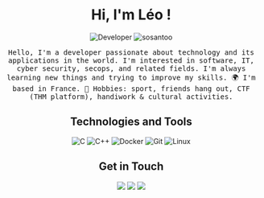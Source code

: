 <h1 align="center">Hi, I'm Léo !</h1>
<p align="center">
  <img src="https://img.shields.io/badge/Developer-leo-brightgreen" alt="Developer"/>
  <img src="https://komarev.com/ghpvc/?username=sosantoo&label=Profile%20views&color=16c313&style=flat" alt="sosantoo"/>
</p>
<p align="center">
  <samp>
  Hello, I'm a developer passionate about technology and its applications in the world. I'm interested in software, IT, cyber security, secops, and related fields. I'm always learning new things and trying to improve my skills.
  🌍  I'm based in France.
  🤟  Hobbies: sport, friends hang out, CTF (THM platform), handiwork & cultural activities.
  </samp>
</p>
<h2 align="center">Technologies and Tools</h2>
  <p align="center">
  <img src="https://img.shields.io/badge/c-%2300599C.svg?style=flat-square&logo=c&logoColor=white" alt="C"/>
  <img src="https://img.shields.io/badge/c++-%2300599C.svg?style=flat-square&logo=c%2B%2B&logoColor=white" alt="C++"/>
  <img src="https://img.shields.io/badge/-Docker-2496ED?style=flat-square&logo=Docker&logoColor=white" alt="Docker"/>
  <img src="https://img.shields.io/badge/-Git-F05032?style=flat-square&logo=Git&logoColor=white" alt="Git"/>
  <img src="https://img.shields.io/badge/-Linux-FCC624?style=flat-square&logo=Linux&logoColor=white" alt="Linux"/>
</p>
<h2 align="center">Get in Touch</h2>
<p align="center">
  <a href="https://mywebsite.com"><img src="https://img.shields.io/badge/-yourwebsite.com-3423A6?style=flat-square&logo=Google-Chrome&logoColor=white"/></a>
  <a href="mailto:leopold.sallan+github@gmail.com"><img src="https://img.shields.io/badge/-Email-D14836?style=flat-square&logo=Gmail&logoColor=white"/></a>
  <a href="https://www.linkedin.com/in/l%C3%A9opold-sallan-3601011a9/"><img src="https://img.shields.io/badge/-LinkedIn-0077B5?style=flat-square&logo=Linkedin&logoColor=white"/></a>
  <a href="https://twitter.com/0xStash_"><img src="https://img.shields.io/badge
